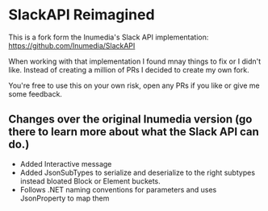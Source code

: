 # SlackAPI Reimagined

This is a fork form the Inumedia's Slack API implementation: https://github.com/Inumedia/SlackAPI

When working with that implementation I found mnay things to fix or I didn't like. Instead of creating a million of PRs I decided to create my own fork. 

You're free to use this on your own risk, open any PRs if you like or give me some feedback.


## Changes over the original Inumedia version (go there to learn more about what the Slack API can do.)
- Added Interactive message
- Added JsonSubTypes to serialize and deserialize to the right subtypes instead bloated Block or Element buckets.
- Follows .NET naming conventions for parameters and uses JsonProperty to map them